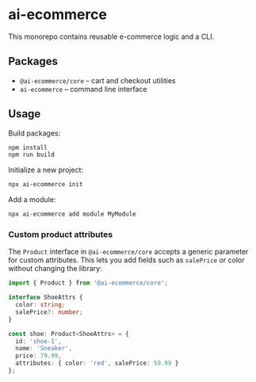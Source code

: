# ai-ecommerce

This monorepo contains reusable e-commerce logic and a CLI.

## Packages

- `@ai-ecommerce/core` – cart and checkout utilities
- `ai-ecommerce` – command line interface

## Usage

Build packages:

```bash
npm install
npm run build
```

Initialize a new project:

```bash
npx ai-ecommerce init
```

Add a module:

```bash
npx ai-ecommerce add module MyModule
```


### Custom product attributes

The `Product` interface in `@ai-ecommerce/core` accepts a generic parameter
for custom attributes. This lets you add fields such as `salePrice` or
color without changing the library:

```ts
import { Product } from '@ai-ecommerce/core';

interface ShoeAttrs {
  color: string;
  salePrice?: number;
}

const shoe: Product<ShoeAttrs> = {
  id: 'shoe-1',
  name: 'Sneaker',
  price: 79.99,
  attributes: { color: 'red', salePrice: 59.99 }
};
```

